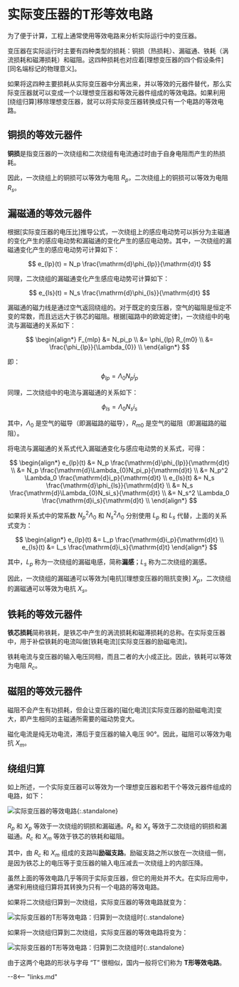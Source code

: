 # 实际变压器的T形等效电路

为了便于计算，工程上通常使用等效电路来分析实际运行中的变压器。

变压器在实际运行时主要有四种类型的损耗：铜损（热损耗）、漏磁通、铁耗（涡流损耗和磁滞损耗）和磁阻。这四种损耗也对应着[理想变压器的四个假设条件][同名端标记的物理意义]。

如果将这四种主要损耗从实际变压器中分离出来，并以等效的元器件替代，那么实际变压器就可以变成一个以理想变压器和等效元器件组成的等效电路。如果利用[绕组归算]移除理想变压器，就可以将实际变压器转换成只有一个电路的等效电路。

## 铜损的等效元器件

**铜损**是指变压器的一次绕组和二次绕组有电流通过时由于自身电阻而产生的热损耗。

因此，一次绕组上的铜损可以等效为电阻 $R_{p}$，二次绕组上的铜损可以等效为电阻 $R_{s}$。

## 漏磁通的等效元器件

根据[实际变压器的电压比]推导公式，一次绕组上的感应电动势可以拆分为主磁通的变化产生的感应电动势和漏磁通的变化产生的感应电动势。其中，一次绕组的漏磁通变化产生的感应电动势可计算如下：

$$
e_{lp}(t) = N_p \frac{\mathrm{d}\phi_{lp}}{\mathrm{d}t}
$$

同理，二次绕组的漏磁通变化产生感应电动势可计算如下：

$$
e_{ls}(t) = N_s \frac{\mathrm{d}\phi_{ls}}{\mathrm{d}t}
$$

漏磁通的磁力线是通过空气返回绕组的。对于既定的变压器，空气的磁阻是恒定不变的常数，而且远远大于铁芯的磁阻。根据[磁路中的欧姆定律]，一次绕组中的电流与漏磁通的关系如下：

$$
\begin{align*}
  F_{mlp} &= N_pi_p \\
          &= \phi_{lp} R_{m0} \\
          &= \frac{\phi_{lp}}{\Lambda_{0}} \\
\end{align*}
$$

即：

$$
\phi_{lp} = \Lambda_{0}N_pi_p
$$

同理，二次绕组中的电流与漏磁通的关系如下：

$$
\phi_{ls} = \Lambda_{0}N_si_s
$$

其中，$Λ_{0}$ 是空气的磁导（即漏磁路的磁导），$R_{m0}$ 是空气的磁阻（即漏磁路的磁阻）。

将电流与漏磁通的关系式代入漏磁通变化与感应电动势的关系式，可得：

$$
\begin{align*}
e_{lp}(t) &= N_p \frac{\mathrm{d}\phi_{lp}}{\mathrm{d}t} \\
          &= N_p \frac{\mathrm{d}\Lambda_{0}N_pi_p}{\mathrm{d}t} \\
          &= N_p^2 \Lambda_0 \frac{\mathrm{d}i_p}{\mathrm{d}t} \\
e_{ls}(t) &= N_s \frac{\mathrm{d}\phi_{ls}}{\mathrm{d}t} \\
          &= N_s \frac{\mathrm{d}\Lambda_{0}N_si_s}{\mathrm{d}t} \\
          &= N_s^2 \Lambda_0 \frac{\mathrm{d}i_s}{\mathrm{d}t} \\
\end{align*}
$$

如果将关系式中的常系数 $N_{p}^2 \Lambda_{0}$ 和 $N_{s}^2 \Lambda_{0}$ 分别使用 $L_{p}$ 和 $L_{s}$ 代替，上面的关系式变为：

$$
\begin{align*}
e_{lp}(t) &= L_p \frac{\mathrm{d}i_p}{\mathrm{d}t} \\
e_{ls}(t) &= L_s \frac{\mathrm{d}i_s}{\mathrm{d}t}
\end{align*}
$$

其中，$L_{p}$ 称为一次绕组的漏磁电感，简称**漏感**；$L_{s}$ 称为二次绕组的漏感。

因此，一次绕组的漏磁通可以等效为[电抗][理想变压器的阻抗变换] $X_{p}$，二次绕组的漏磁通可以等效为电抗 $X_{s}$。

## 铁耗的等效元器件

**铁芯损耗**简称铁耗，是铁芯中产生的涡流损耗和磁滞损耗的总称。在实际变压器中，用于补偿铁耗的电流叫做[铁耗电流][实际变压器的励磁电流]。

铁耗电流与变压器的输入电压同相，而且二者的大小成正比。因此，铁耗可以等效为电阻 $R_{c}$。

## 磁阻的等效元器件

磁阻不会产生有功损耗，但会让变压器的[磁化电流][实际变压器的励磁电流]变大，即产生相同的主磁通所需要的磁动势变大。

磁化电流是纯无功电流，滞后于变压器的输入电压 90°。因此，磁阻可以等效为电抗 $X_{m}$。

## 绕组归算

如上所述，一个实际变压器可以等效为一个理想变压器和若干个等效元器件组成的电路，如下：

![实际变压器的等效电路](https://pica.zhimg.com/v2-ea81c3bf518d6376df63b1ed2bbb4d60_1440w.jpg "实际变压器的等效电路"){:.standalone}

$R_{p}$ 和 $X_{p}$ 等效于一次绕组的铜损和漏磁通。$R_{s}$ 和 $X_{s}$ 等效于二次绕组的铜损和漏磁通。$R_{c}$ 和 $X_{m}$ 等效于铁芯的铁耗和磁阻。

其中，由 $R_{c}$ 和 $X_{m}$ 组成的支路叫**励磁支路**。励磁支路之所以放在一次绕组一侧，是因为铁芯上的电压等于变压器的输入电压减去一次绕组上的内部压降。

虽然上面的等效电路几乎等同于实际变压器，但它的用处并不大。在实际应用中，通常利用绕组归算将其转换为只有一个电路的等效电路。

如果将二次绕组归算到一次绕组，实际变压器的等效电路就变为：

![实际变压器的T形等效电路：归算到一次绕组时](https://pic1.zhimg.com/v2-49f5158409b35d71ffa189443485b074_1440w.jpg){:.standalone}

如果将一次绕组归算到二次绕组，实际变压器的等效电路将变为：

![实际变压器的T形等效电路：归算到二次绕组时](https://pica.zhimg.com/v2-bbfdfa4f2466cff64dd67eaaaa6b81d4_1440w.jpg){:.standalone}

由于这两个电路的形状与字母 “T” 很相似，国内一般将它们称为 **T形等效电路**。

--8<-- "links.md"